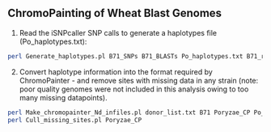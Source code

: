 ## ChromoPainting of Wheat Blast Genomes
1. Read the iSNPcaller SNP calls to generate a haplotypes file (Po_haplotypes.txt):
```bash
perl Generate_haplotypes.pl B71_SNPs B71_BLASTs Po_haplotypes.txt B71_reference.fasta Chr
```
2. Convert haplotype information into the format required by ChromoPainter - and remove sites with missing data in any strain (note: poor quality genomes were not included in this analysis owing to too many missing datapoints).
```bash
perl Make_chromopainter_Nd_infiles.pl donor_list.txt B71 Poryzae_CP Po_haplotypes.txt none   # can include a comma-separated list of strains to exclude as last argument)
perl Cull_missing_sites.pl Poryzae_CP
```
